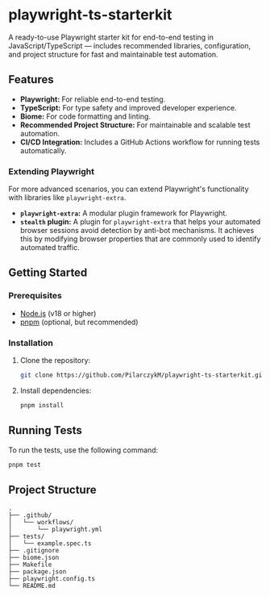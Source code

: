 # playwright-ts-starterkit

A ready-to-use Playwright starter kit for end-to-end testing in JavaScript/TypeScript — includes recommended libraries, configuration, and project structure for fast and maintainable test automation.

## Features

*   **Playwright:** For reliable end-to-end testing.
*   **TypeScript:** For type safety and improved developer experience.
*   **Biome:** For code formatting and linting.
*   **Recommended Project Structure:** For maintainable and scalable test automation.
*   **CI/CD Integration:** Includes a GitHub Actions workflow for running tests automatically.

### Extending Playwright

For more advanced scenarios, you can extend Playwright's functionality with libraries like `playwright-extra`.

*   **`playwright-extra`:** A modular plugin framework for Playwright.
*   **`stealth` plugin:**  A plugin for `playwright-extra` that helps your automated browser sessions avoid detection by anti-bot mechanisms. It achieves this by modifying browser properties that are commonly used to identify automated traffic.


## Getting Started

### Prerequisites

*   [Node.js](https://nodejs.org/en/) (v18 or higher)
*   [pnpm](https://pnpm.io/installation) (optional, but recommended)

### Installation

1.  Clone the repository:
    ```bash
    git clone https://github.com/PilarczykM/playwright-ts-starterkit.git
    ```
2.  Install dependencies:
    ```bash
    pnpm install
    ```

## Running Tests

To run the tests, use the following command:

```bash
pnpm test
```

## Project Structure

```
.
├── .github/
│   └── workflows/
│       └── playwright.yml
├── tests/
│   └── example.spec.ts
├── .gitignore
├── biome.json
├── Makefile
├── package.json
├── playwright.config.ts
└── README.md
```
